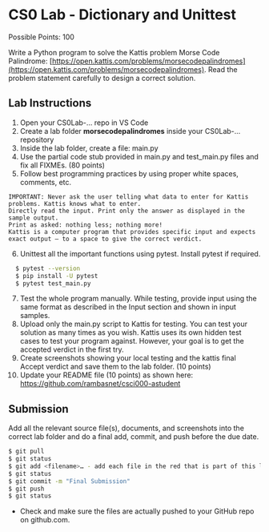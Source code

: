 # CS0 Lab - Dictionary and Unittest

Possible Points: 100

Write a Python program to solve the Kattis problem Morse Code Palindrome: [https://open.kattis.com/problems/morsecodepalindromes](https://open.kattis.com/problems/morsecodepalindromes). Read the problem statement carefully to design a correct solution.

## Lab Instructions

1. Open your CS0Lab-... repo in VS Code
2. Create a lab folder **morsecodepalindromes** inside your CS0Lab-... repository
3. Inside the lab folder, create a file: main.py
4. Use the partial code stub provided in main.py and test_main.py files and fix all FIXMEs. (80 points)
5. Follow best programming practices by using proper white spaces, comments, etc.

```text
IMPORTANT: Never ask the user telling what data to enter for Kattis problems. Kattis knows what to enter.
Directly read the input. Print only the answer as displayed in the sample output.
Print as asked: nothing less; nothing more!
Kattis is a computer program that provides specific input and expects exact output – to a space to give the correct verdict.
```

6. Unittest all the important functions using pytest. Install pytest if required.

```bash
  $ pytest --version
  $ pip install -U pytest
  $ pytest test_main.py
```

7. Test the whole program manually. While testing, provide input using the same format as described in the Input section and shown in input samples.
8. Upload only the main.py script to Kattis for testing. You can test your solution as many times as you wish. Kattis uses its own hidden test cases to test your program against. However, your goal is to get the accepted verdict in the first try.
9. Create screenshots showing your local testing and the kattis final Accept verdict and save them to the lab folder. (10 points)
10. Update your README file (10 points) as shown here: https://github.com/rambasnet/csci000-astudent

## Submission

Add all the relevant source file(s), documents, and screenshots into the correct lab folder and do a final add, commit, and push before the due date.

```bash
$ git pull
$ git status
$ git add <filename>… - add each file in the red that is part of this lab
$ git status
$ git commit -m "Final Submission"
$ git push
$ git status
```

- Check and make sure the files are actually pushed to your GitHub repo on github.com.
